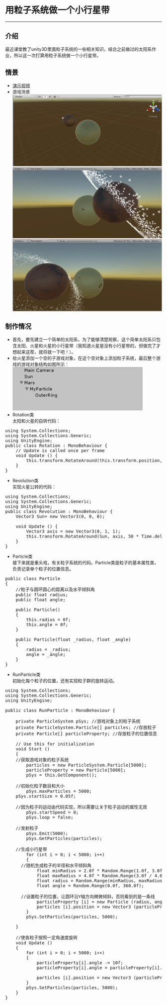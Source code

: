 # 用粒子系统做一个小行星带
--------------
## 介绍
最近课堂教了unity3D里面粒子系统的一些相关知识，结合之前做过的太阳系作业，所以这一次打算用粒子系统做一个小行星带。

## 情景
+ [演示视频](https://pan.baidu.com/s/16X_Lhv7xgppAtL1lWT3LeQ)
+ 游戏场景
![场景](https://raw.githubusercontent.com/MapleLai/Homework7/master/Screenshot/%E5%9C%BA%E6%99%AF.png)
![运行1](https://raw.githubusercontent.com/MapleLai/Homework7/master/Screenshot/%E8%BF%90%E8%A1%8C1.jpg)
![运行2](https://raw.githubusercontent.com/MapleLai/Homework7/master/Screenshot/%E8%BF%90%E8%A1%8C2.png)

## 制作情况
+ 首先，要先建立一个简单的太阳系，为了能够清楚观察，这个简单太阳系只包含太阳、火星和火星的小行星带（我知道火星是没有小行星带的，但做完了才想起来这茬，就将就一下吧！）。
+ 给火星添加一个空的子游戏对象，在这个空对象上添加粒子系统，最后整个游戏的游戏对象结构如图所示：
![游戏对象](https://raw.githubusercontent.com/MapleLai/Homework7/master/Screenshot/%E6%B8%B8%E6%88%8F%E5%AF%B9%E8%B1%A1.png)
+ Rotation类  
太阳和火星的自转代码：
<pre>
using System.Collections;
using System.Collections.Generic;
using UnityEngine;
public class Rotation : MonoBehaviour {
	// Update is called once per frame
	void Update () {
		this.transform.RotateAround(this.transform.position, Vector3.up, -1);
	}
}
</pre>

+ Revolution类  
实现火星公转的代码：
<pre>
using System.Collections;
using System.Collections.Generic;
using UnityEngine;
public class Revolution : MonoBehaviour {
	Vector3 Sun= new Vector3(0, 0, 0);

	void Update () {
		Vector3 axis = new Vector3(0, 1, 1);
		this.transform.RotateAround(Sun, axis, 50 * Time.deltaTime);
	}
}
</pre> 

+ Particle类  
接下来就是重头戏，有关粒子系统的代码。Particle类是粒子的基本属性类，负责记录单个粒子的位置信息。
<pre>
public class Particle
{
	//粒子与圆环圆心的距离以及水平倾斜角
	public float radius;
	public float angle;

	public Particle()  
	{  
		this.radius = 0f;    
		this.angle = 0f;        
	}

	public Particle(float _radius, float _angle)  
	{  
		radius = _radius;    
		angle = _angle;      
	}
}
</pre>

+ RunParticle类  
初始化每个粒子的位置，还有实现粒子群的旋转运动。
<pre>
using System.Collections;
using System.Collections.Generic;
using UnityEngine;

public class RunParticle : MonoBehaviour {

	private ParticleSystem pSys; //游戏对象上的粒子系统
	private ParticleSystem.Particle[] particles; //存放粒子
	private Particle[] particleProperty; //存放粒子的位置信息

	// Use this for initialization
	void Start () 
	{
    //获取游戏对象的粒子系统
		particles = new ParticleSystem.Particle[5000];  
		particleProperty = new Particle[5000];  
		pSys = this.GetComponent<ParticleSystem>();  
    
    //初始化粒子数目和大小
		pSys.maxParticles = 5000;
    pSys.startSize = 0.05f;

    //因为粒子的运动由代码实现，所以需要让关于粒子运动的属性无效
		pSys.startSpeed = 0;            
		pSys.loop = false;    
    
    //发射粒子
		pSys.Emit(5000);  
		pSys.GetParticles(particles);

    //生成小行星带
		for (int i = 0; i < 5000; i++) 
		{
      //随机生成粒子的半径和水平倾斜角
			float minRadius = 2.0f * Random.Range(1.0f, 3.0f / 2.0f);  
			float maxRadius = 4.0f * Random.Range(3.0f / 4.0f, 1.0f);  
			float radius = Random.Range(minRadius, maxRadius);
			float angle = Random.Range(0.0f, 360.0f);

      //设置粒子的位置，让圆环沿Y轴方向微微倾斜，否则看到的是一条线
			particleProperty [i] = new Particle (radius, angle, time);
			particles [i].position = new Vector3 (particleProperty [i].radius * Mathf.Cos (particleProperty [i].angle / 180 * Mathf.PI), particleProperty [i].radius * Mathf.Sin (45 / 180 * Mathf.PI), particleProperty [i].radius * Mathf.Sin (particleProperty [i].angle / 180 * Mathf.PI));
		}
		pSys.SetParticles(particles, 5000); 

	}
	
	//使各粒子按照一定角速度旋转
	void Update () 
	{
		for (int i = 0; i < 5000; i++)  
		{   
			particleProperty[i].angle -= 10f; 
			particleProperty[i].angle = particleProperty[i].angle % 360.0f;  

			particles [i].position = new Vector3 (particleProperty [i].radius * Mathf.Cos (particleProperty [i].angle / 180 * Mathf.PI), particleProperty [i].radius * Mathf.Sin (45 / 180 * Mathf.PI), particleProperty [i].radius * Mathf.Sin (particleProperty [i].angle / 180 * Mathf.PI)); 
		}  
		pSys.SetParticles(particles, 5000);
	}
}

</pre>
